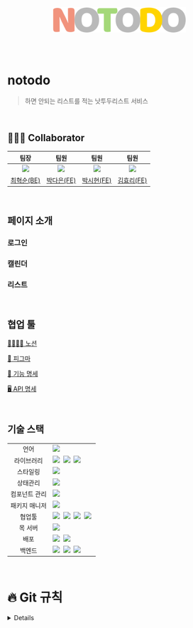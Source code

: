 <br><br>

<div align="center">
<img src="notodo\src\assets\logo.svg" width="300">
</div>

<br><br>

# notodo
> 하면 안되는 리스트를 적는 낫투두리스트 서비스

<br>

## 🧑🏻‍💻 Collaborator
<div align="center">

|팀장|팀원|팀원|팀원|
|:---:|:---:|:---:|:---:|
|<a href="https://github.com/chs98412"><img src="https://velog.velcdn.com/images/chs98412/post/27a0d7f3-6f97-42d3-91e9-453efdd039a7/image.jpeg" width="150">|<a href="https://github.com/ekdms5566"><img src="https://velog.velcdn.com/images/chs98412/post/07274634-3c91-4dcd-aab0-b17a037f8fd1/image.jpeg" width="150"></a>|<a href="https://github.com/offbeat24"><img src="https://velog.velcdn.com/images/chs98412/post/8ad1fc12-b7e6-4d3f-b08d-89502636935a/image.jpeg" width="150"></a>|<a href="https://github.com/hyoribogo"><img src="https://velog.velcdn.com/images/chs98412/post/c7e754f8-f2b0-43a0-a361-33cc4dca8f8f/image.jpeg" width="150"></a>|
[최혁순(BE)](https://github.com/chs98412)|[박다은(FE)](https://github.com/ekdms5566)|[박시현(FE)](https://github.com/offbeat24)|[김효리(FE)](https://github.com/hyoribogo)

</div>

<br>

## 페이지 소개

### 로그인

### 캘린더

### 리스트


<br>

## 협업 툴
[👨‍👨‍👧‍👧 노션](https://kw-likelion11.notion.site/2-1a62a554ac054d1bbad2279d21bc973f)

[🎨 피그마](https://www.figma.com/file/TU1FRGXFEjJ21oqb4RGYos/%EB%82%AB%ED%88%AC%EB%91%90%EB%A6%AC%EC%8A%A4%ED%8A%B8?node-id=30%3A286&t=k5fM9c0BLbw4TBDg-1)

[📍 기능 명세](https://kw-likelion11.notion.site/6b800b7a3f4b4c8689e4b7526c000e05)

[🖥 API 명세](https://www.notion.so/kw-likelion11/API-3f64f2edf62f4957877344cbc17aaa49?pvs=4)

<br>

## 기술 스택
<table>
<tr>
 <td align="center">언어</td>
 <td>
  <img src="https://img.shields.io/badge/JavaScript-F7DF1E?style=for-the-badge&logo=JavaScript&logoColor=white"/>&nbsp
 </td>
</tr>
<tr>
 <td align="center">라이브러리</td>
 <td>
  <img src="https://img.shields.io/badge/React-61DAFB?style=for-the-badge&logo=React&logoColor=ffffff"/>&nbsp
  <img src="https://img.shields.io/badge/axios-5A29E4?style=for-the-badge&logo=axios&logoColor=white"/>&nbsp
  <img src="https://img.shields.io/badge/.ENV-ECD53F?style=for-the-badge&logo=.ENV&logoColor=white"/>&nbsp
</tr>
<tr>
 <td align="center">스타일링</td>
 <td>
  <img src="https://img.shields.io/badge/styledcomponents-DB7093?style=for-the-badge&logo=styledcomponents&logoColor=white"/> &nbsp 
</tr>
<tr>
 <td align="center">상태관리</td>
 <td>
  <img src="https://img.shields.io/badge/redux-764ABC?style=for-the-badge&logo=redux&logoColor=white"/>&nbsp
 </td>
</tr>
<tr>
</tr>
<tr>
 <td align="center">컴포넌트 관리</td>
 <td>
  <img src="https://img.shields.io/badge/Storybook-FF4785?style=for-the-badge&logo=Storybook&logoColor=white"/>&nbsp 
 </td>
</tr>
<tr>
 <td align="center">패키지 매니저</td>
 <td>
  <img src="https://img.shields.io/badge/yarn-%232C8EBB.svg?style=for-the-badge&logo=yarn&logoColor=white"/>&nbsp 
 </td>
</tr>
<tr>
 <td align="center">협업툴</td>
 <td>
    <img src="https://img.shields.io/badge/Figma-F24E1E?style=for-the-badge&logo=Figma&logoColor=white"/>&nbsp
    <img src="https://img.shields.io/badge/Notion-000000?style=for-the-badge&logo=Notion&logoColor=white"/>&nbsp 
    <img src="https://img.shields.io/badge/GitHub-181717?style=for-the-badge&logo=GitHub&logoColor=white"/>&nbsp 
    <img src="https://img.shields.io/badge/discord-5865F2?style=for-the-badge&logo=discord&logoColor=white"/>&nbsp 
 </td>
</tr>
<tr>
 <td align="center">목 서버</td>
 <td>
  <img src="https://img.shields.io/badge/postman-FF6C37?style=for-the-badge&logo=postman&logoColor=white"/> &nbsp 
</tr>
<tr>
 <td align="center">배포</td>
 <td>
    <img src="https://img.shields.io/badge/googlecloud-4285F4?style=for-the-badge&logo=googlecloud&logoColor=white"/>&nbsp
     <img src="https://img.shields.io/badge/netlify-00C7B7?style=for-the-badge&logo=netlify&logoColor=white"/>&nbsp

</tr>
<tr>
 <td align="center">백엔드</td>
 <td>
    <img src="https://img.shields.io/badge/SpringBoot-6DB33F?style=for-the-badge&logo=SpringBoot&logoColor=white"/>&nbsp
  <img src="https://img.shields.io/badge/mysql-4479A1?style=for-the-badge&logo=mysql&logoColor=white"/>&nbsp
  <img src="https://img.shields.io/badge/springsecurity-6DB33F?style=for-the-badge&logo=springsecurity&logoColor=white"/>&nbsp 

</tr>
</table>

<br>

# 🔥 Git 규칙 
<details>
 
## 커밋(commit)
- 하나의 커밋에는 한 단위의 작업 넣기  
  ◽ 한 작업을 여러 버전에 걸쳐 커밋 ❌  
  ◽ 여러 작업을 한 버전에 커밋 ❌   
    → 여러 개 같이 커밋하면, 나중에 그것들 중 하나만 취소해야 될 일 발생할 수 있으니까⋯⋯!   
  ◽ 커밋 최소 단위로 하기, 하나의 의도만 가지고 !  
    → 버그 수정 + 새 기능 추가 를 같이 커밋 ❌ 

## 커밋 메시지
🌟 어떤 작업이 이뤄졌는지 알아볼 수 있게 작성 !  
→ 이름 아무렇게나 작성해놓으면, 나중에 본인도 거기서 무슨 작업했는지 기억 못함⋯!   
`ex) git commit -m 'haha'` 

``` 
type : subject

body 

footer
``` 
구조로 작성

### type
- 명령문 형태로, 제목 첫 글자는 대문자로 (타입 말고 제목을!)
- 아래에서 필요한 타입 사용 
  
|타입|내용|
|------|------|
|feat|새로운 기능 추가|
|fix| 버그/오류 수정|
|docs| 문서 수정 |
|style| 코드 포맷 변경, 세미콜론 누락, 코드 변경 없음|
|design| 사용자 UI 디자인 변경 (CSS 등)|
|move| 코드나 파일의 이동|
|rename| 이름 변경|
|remove| 삭제|  

</details>